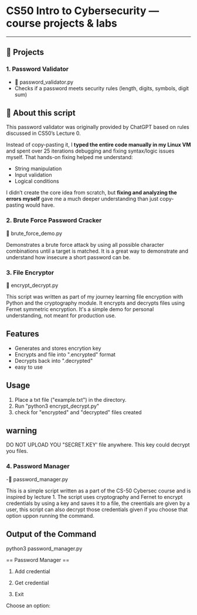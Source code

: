 # CS50 Intro to Cybersecurity — course projects & labs

---

## 📁 Projects

### 1. Password Validator
- 📄 password_validator.py
- Checks if a password meets security rules (length, digits, symbols, digit sum)

## 📖 About this script

This password validator was originally provided by ChatGPT based on rules discussed in CS50’s Lecture 0. 

Instead of copy-pasting it, I **typed the entire code manually in my Linux VM** and spent over 25 iterations debugging and fixing syntax/logic issues myself. That hands-on fixing helped me understand:
- String manipulation
- Input validation
- Logical conditions

I didn’t create the core idea from scratch, but **fixing and analyzing the errors myself** gave me a much deeper understanding than just copy-pasting would have.

### 2. Brute Force Password Cracker 
📄 brute_force_demo.py

Demonstrates a brute force attack by using all possible character combinations until a target is matched. It is a great way to demonstrate and understand how insecure a short password can be. 


### 3. File Encryptor
📄 encrypt_decrypt.py

This script was written as part of my journey learning file encryption with Python and the cryptography module. It encrypts and decrypts files using Fernet symmetric encryption. It's a simple demo for personal understanding, not meant for production use.

## Features 
- Generates and stores encrytion key
- Encrypts and file into ".encrypted" format
- Decrypts back into ".decrypted"
- easy to use
## Usage 
1. Place a txt file ("example.txt") in the directory.
2. Run "python3 encrypt_decrypt.py"
3. check for "encrypted" and "decrypted" files created

## warning 
DO NOT UPLOAD YOU "SECRET.KEY' file anywhere. This key could decrypt you files.


### 4. Password Manager
-📄 password_manager.py

This is a simple script written as a part of the CS-50 Cybersec course and is inspired by lecture 1. The script uses cryptography and Fernet to encrypt credentials by using a key and saves it to a file, the creentials are given by a user, this script can also decrypt those credentials given if you choose that option uppon running the command.

## Output of the Command
python3 password_manager.py

== Password Manager ==
1. Add credential
   
3. Get credential

3. Exit

Choose an option:

